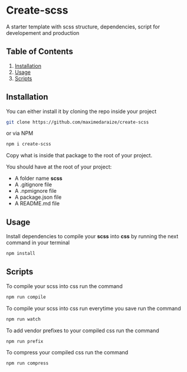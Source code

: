 # Create-scss

A starter template with scss structure, dependencies, script for developement and production

## Table of Contents

1. [Installation](#installation)
2. [Usage](#usage)
3. [Scripts](#scripts)

## Installation

You can either install it by cloning the repo inside your project

```bash
git clone https://github.com/maximedaraize/create-scss
```

or via NPM

```bash
npm i create-scss
```

Copy what is inside that package to the root of your project.

You should have at the root of your project:

- A folder name **scss**
- A .gitignore file
- A .npmignore file
- A package.json file
- A README.md file

## Usage

Install dependencies to compile your **scss** into **css** by running the next command in your terminal

```bash
npm install
```

## Scripts

To compile your scss into css run the command

```bash
npm run compile
```

To compile your scss into css run everytime you save run the command

```bash
npm run watch
```

To add vendor prefixes to your compiled css run the command

```bash
npm run prefix
```

To compress your compiled css run the command

```bash
npm run compress
```
